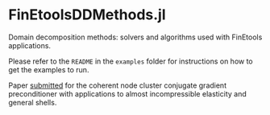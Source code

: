 # FinEtoolsDDMethods.jl

Domain decomposition methods: solvers and algorithms used with FinEtools applications. 

Please refer to the `README` in the `examples` folder for instructions on how to get the examples to run.

Paper [submitted](https://papers.ssrn.com/sol3/papers.cfm?abstract_id=4902156) for the coherent node cluster conjugate gradient preconditioner with applications to almost incompressible elasticity and general shells.